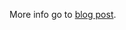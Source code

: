 More info go to [blog post](http://wiliamsouza.github.io/#/2013/10/30/android-uiautomator-gradle-build-system).
